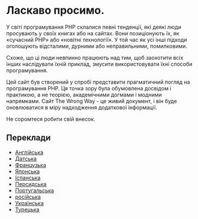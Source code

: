 # Ласкаво просимо. #

У світі програмування PHP склалися певні тенденції, які деякі люди просувають у своїх книгах або на сайтах. Вони позиціонують їх, як «сучасний PHP» або «новітні технології». У той час як усі інші підходи оголошують відсталими, дурними або неправильними, помилковими.

Схоже, що ці люди невпинно працюють над тим, щоб заохотити всіх інших наслідувати їхній приклад, змусити використовувати їхні способи програмування.

Цей сайт був створений у спробі представити прагматичний погляд на програмування PHP. Ця точка зору була обумовлена досвідом і практикою, а не теорією, академічними догмами і модними напрямками.
Сайт The Wrong Way - це живий документ, і він буде оновлюватися в міру надходження додаткової інформації.

Не соромтеся робити свій внесок.

## Переклади ##

* [Англійська](https://www.phpthewrongway.com/)
* [Датська](https://www.phpthewrongway.com/da/)
* [Французька](https://www.phpthewrongway.com/fr/)
* [Японська](https://www.phpthewrongway.com/ja/)
* [Іспанська](https://www.phpthewrongway.com/es/)
* [Персидська](https://www.phpthewrongway.com/fa/)
* [Португальська](https://www.phpthewrongway.com/pt_br/)
* [російська](https://www.phpthewrongway.com/ru/)
* [Українська](https://www.phpthewrongway.com/uk/)
* [Турецька](https://www.phpthewrongway.com/tr/)
